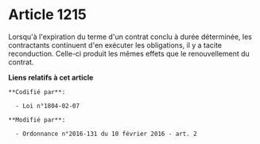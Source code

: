 # Article 1215

Lorsqu'à l'expiration du terme d'un contrat conclu à durée déterminée, les contractants continuent d'en exécuter les
obligations, il y a tacite reconduction. Celle-ci produit les mêmes effets que le renouvellement du contrat.

**Liens relatifs à cet article**

	**Codifié par**:

	  - Loi n°1804-02-07

	**Modifié par**:

	  - Ordonnance n°2016-131 du 10 février 2016 - art. 2
